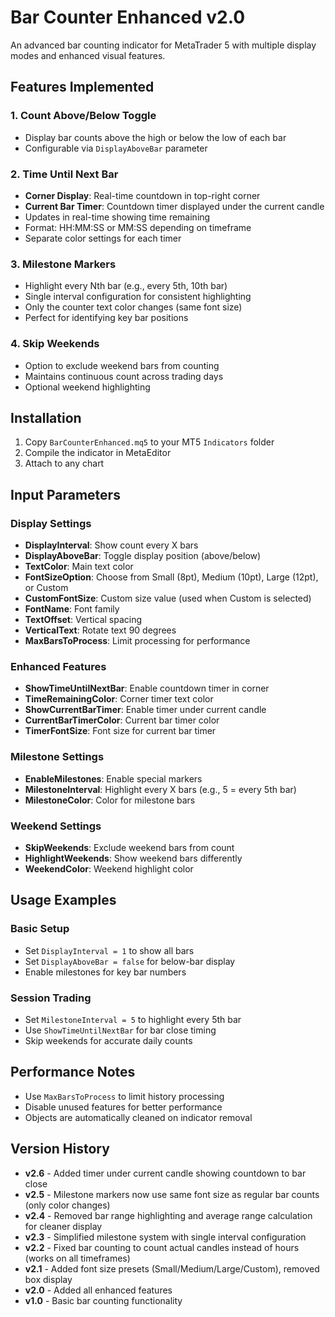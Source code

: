 # Bar Counter Enhanced v2.0

An advanced bar counting indicator for MetaTrader 5 with multiple display modes and enhanced visual features.

## Features Implemented

### 1. **Count Above/Below Toggle**
- Display bar counts above the high or below the low of each bar
- Configurable via `DisplayAboveBar` parameter

### 2. **Time Until Next Bar**
- **Corner Display**: Real-time countdown in top-right corner
- **Current Bar Timer**: Countdown timer displayed under the current candle
- Updates in real-time showing time remaining
- Format: HH:MM:SS or MM:SS depending on timeframe
- Separate color settings for each timer

### 3. **Milestone Markers**
- Highlight every Nth bar (e.g., every 5th, 10th bar)
- Single interval configuration for consistent highlighting
- Only the counter text color changes (same font size)
- Perfect for identifying key bar positions

### 4. **Skip Weekends**
- Option to exclude weekend bars from counting
- Maintains continuous count across trading days
- Optional weekend highlighting

## Installation

1. Copy `BarCounterEnhanced.mq5` to your MT5 `Indicators` folder
2. Compile the indicator in MetaEditor
3. Attach to any chart

## Input Parameters

### Display Settings
- **DisplayInterval**: Show count every X bars
- **DisplayAboveBar**: Toggle display position (above/below)
- **TextColor**: Main text color
- **FontSizeOption**: Choose from Small (8pt), Medium (10pt), Large (12pt), or Custom
- **CustomFontSize**: Custom size value (used when Custom is selected)
- **FontName**: Font family
- **TextOffset**: Vertical spacing
- **VerticalText**: Rotate text 90 degrees
- **MaxBarsToProcess**: Limit processing for performance

### Enhanced Features
- **ShowTimeUntilNextBar**: Enable countdown timer in corner
- **TimeRemainingColor**: Corner timer text color
- **ShowCurrentBarTimer**: Enable timer under current candle
- **CurrentBarTimerColor**: Current bar timer color
- **TimerFontSize**: Font size for current bar timer

### Milestone Settings
- **EnableMilestones**: Enable special markers
- **MilestoneInterval**: Highlight every X bars (e.g., 5 = every 5th bar)
- **MilestoneColor**: Color for milestone bars

### Weekend Settings
- **SkipWeekends**: Exclude weekend bars from count
- **HighlightWeekends**: Show weekend bars differently
- **WeekendColor**: Weekend highlight color

## Usage Examples

### Basic Setup
- Set `DisplayInterval = 1` to show all bars
- Set `DisplayAboveBar = false` for below-bar display
- Enable milestones for key bar numbers

### Session Trading
- Set `MilestoneInterval = 5` to highlight every 5th bar
- Use `ShowTimeUntilNextBar` for bar close timing
- Skip weekends for accurate daily counts

## Performance Notes

- Use `MaxBarsToProcess` to limit history processing
- Disable unused features for better performance
- Objects are automatically cleaned on indicator removal

## Version History

- **v2.6** - Added timer under current candle showing countdown to bar close
- **v2.5** - Milestone markers now use same font size as regular bar counts (only color changes)
- **v2.4** - Removed bar range highlighting and average range calculation for cleaner display
- **v2.3** - Simplified milestone system with single interval configuration
- **v2.2** - Fixed bar counting to count actual candles instead of hours (works on all timeframes)
- **v2.1** - Added font size presets (Small/Medium/Large/Custom), removed box display
- **v2.0** - Added all enhanced features
- **v1.0** - Basic bar counting functionality